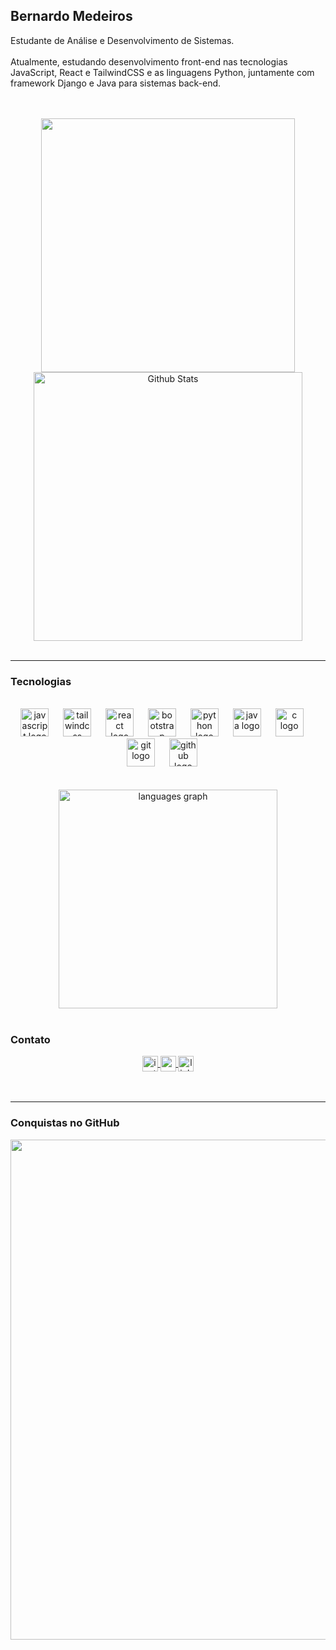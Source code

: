 ## Bernardo Medeiros
<p align="left">Estudante de Análise e Desenvolvimento de Sistemas.<br><br>Atualmente, estudando desenvolvimento front-end nas tecnologias JavaScript, React e TailwindCSS e as linguagens Python, juntamente com framework Django e Java para sistemas back-end.</p>
<br><br>


  </div>
<div align="center"; >
       <img src="https://github-readme-stats.vercel.app/api?username=bernardommedeiros&theme=vision-friendly-dark&show_icons=true&hide_border=true&count_private=true" width="406" />
    <img src="https://github-readme-streak-stats.herokuapp.com/?user=bernardommedeiros&theme=vision-friendly-dark&hide_border=true"
      alt="Github Stats" width="430" />
</div>

<br>

---

### Tecnologias

<br>
<div align="center">
  <img src="https://cdn.jsdelivr.net/gh/devicons/devicon/icons/javascript/javascript-original.svg" height="45" alt="javascript logo"  />
  <img width="15" />
  <img src="https://cdn.jsdelivr.net/gh/devicons/devicon/icons/tailwindcss/tailwindcss-original-wordmark.svg" height="45" alt="tailwindcss logo"  />
  <img width="15" />
  <img src="https://cdn.jsdelivr.net/gh/devicons/devicon/icons/react/react-original.svg" height="45" alt="react logo"  />
  <img width="15" />
  <img src="https://cdn.jsdelivr.net/gh/devicons/devicon/icons/bootstrap/bootstrap-original.svg" height="45" alt="bootstrap logo"  />
  <img width="15" />
  <img src="https://cdn.jsdelivr.net/gh/devicons/devicon/icons/python/python-original.svg" height="45" alt="python logo"  />
  <img width="15" />
  <img src="https://cdn.jsdelivr.net/gh/devicons/devicon/icons/java/java-original.svg" height="45" alt="java logo"  />
  <img width="15" />
  <img src="https://cdn.jsdelivr.net/gh/devicons/devicon/icons/c/c-original.svg" height="45" alt="c logo"  />
  <img width="15" />
  <img src="https://cdn.jsdelivr.net/gh/devicons/devicon/icons/git/git-original.svg" height="45" alt="git logo"  />
  <img width="15" />
  <img src="https://cdn.jsdelivr.net/gh/devicons/devicon/icons/github/github-original.svg" height="45" alt="github logo"  />
  <img width="15" />
  
</div>

<br>
<br>

<div align="center">
  <img src="https://github-readme-stats.vercel.app/api/top-langs/?username=bernardommedeiros&theme=vision-friendly-dark&show_icons=true&hide_border=true&layout=donut"
       width="350"  
       alt="languages graph" />
</div>

<br>

### Contato

<div align="center">
  <a href="https://www.instagram.com/bernardomm_/" target="_blank">
    <img align=center src="https://img.shields.io/badge/Instagram-E4405F?style=flat&logo=instagram&logoColor=white" height="25" alt="instagram logo"  target="_blank" "/>
  </a>

  <a href="mailto:bernardo181105@gmail.com" target="_blank" >
    <img align=center src="https://img.shields.io/badge/Gmail-EA4335?style=flat&logo=gmail&logoColor=white" height="25" alt="gmail logo"  />
  </a>
  
  <a href="https://www.linkedin.com/in/bernardo-medeiros-123a87348/" target="_blank">
    <img align=center src="https://img.shields.io/badge/LinkedIn-0A66C2?style=flat&logo=linkedin&logoColor=white" height="25" alt="linkedin logo" target="_blank" />
  </a>
     
</div>

<br clear="both">

<br>

---

### Conquistas no GitHub 
<p align="center">
  <a
    href="https://github.com/ryo-ma/github-profile-trophy"
    title="repositório de troféus"
  >
    <img
      width="800"
      src="https://github-profile-trophy.vercel.app/?username=bernardommedeiros&column=8&theme=darkhub&no-frame=true&no-bg=true"
    />
  </a>
</p>





